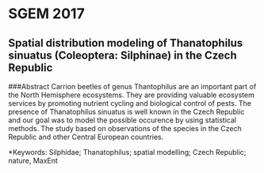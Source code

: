 # SGEM 2017
## Spatial distribution modeling of Thanatophilus sinuatus (Coleoptera: Silphinae) in the Czech Republic

###Abstract
Carrion beetles of genus Thantophilus are an important part of the North Hemisphere ecosystems. They are providing valuable ecosystem services by promoting nutrient cycling and biological control of pests. The presence of Thanatophilus sinuatus is well known in the Czech Republic and our goal was to model the possible occurence by using statistical methods. The study based on observations of the species in the Czech Republic and other Central European countries. 

*Keywords: Silphidae; Thanatophilus; spatial modelling; Czech Republic; nature, MaxEnt 


